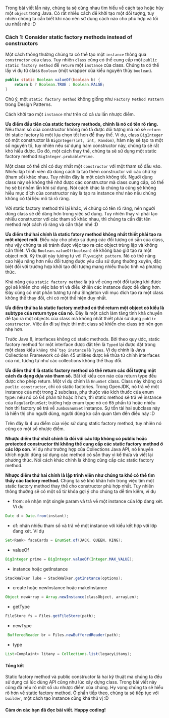 Trong bài viết lần này, chúng ta sẽ cùng nhau tìm hiểu về cách tạo hoặc hủy một `object` trong Java. Có rất nhiều cách để khởi tạo một đối tượng, tuy nhiên chúng ta cần biết khi nào nên sử dụng cách nào cho phù hợp và tối ưu nhất nhé :D

### Cách 1: Consider static factory methods instead of constructors
Một cách thông thường chúng ta có thể tạo một `instance` thông qua `constructor` của class. Tuy nhiên `class` cũng có thể cung cấp một `public static factory method` để `return` một `instance` của class. Chúng ta có thể lấy ví dụ từ class `Boolean` (một wrapper của kiểu nguyên thủy `boolean`). 

```java
public static Boolean valueOf(boolean b) {
    return b ? Boolean.TRUE : Boolean.FALSE;
}
```

Chú ý, một `static factory method` không giống như `Factory Method Pattern` trong Design Patterns. 

Cách khởi tạo một `instance` như trên có cả ưu lần nhược điểm.

**Ưu điểm đầu tiên của static factory methods, chính là nó có tên rõ ràng.** Nếu tham số của constructor không mô tả được đối tượng mà nó sẽ `return` thì static factory là một lựa chọn tốt hơn để thay thế. Ví dụ, class `BigInteger` có một constructor là `BigInteger(int, int, Random)`, hàm này sẽ tạo ra một số nguyên tố, tuy nhiên nếu sử dụng hàm constructor này, chúng ta sẽ rất khó hiểu được. Do đó, một cách thay thế, chúng ta sẽ sử dụng một static factory method `BigInteger.probablePrime`. 

Một class có thể chỉ có duy nhất một `constructor` với một tham số đầu vào. Nhiều lập trình viên đã dùng  cách là tạo thêm constructor với các chữ ký (tham số) khác nhau. Tuy nhiên đây là một cách không tốt. Người dùng class này sẽ không thể nhớ được các constructor mà class cung cấp, có thế họ sẽ bị nhầm lẫn khi sử dụng. Nói cách khác là chúng ta cũng sẽ không hiểu mục đích của constructor này là tạo ra instance như nào nếu chúng không có tài liệu mô tả rõ ràng.

Với static factory method thì lại khác, vì chúng có tên rõ ràng, nên người dùng class sẽ dễ dàng hơn trong việc sử dụng. Tuy nhiên thay vì phải tạo nhiều constructor với các tham số khác nhau, thì chúng ta cần đặt tên method một cách rõ ràng và cẩn thận nhé :D

**Ưu điểm thứ hai chính là static fatory method không nhất thiết phải tạo ra một object mới.**  Điều này cho phép sử dụng các đối tượng có sẵn của class, như vậy chúng ta sẽ tránh được việc tạo ra các object trùng lặp và không cần thiết. Ví dụ `Boolean.valueOf(boolean)` sẽ không bao giờ tạo ra một object mới. Kỹ thuật này tương tự với `Flyweight pattern`. Nó có thể nâng cao hiệu năng hơn nếu đối tượng được yêu cầu sử dụng thường xuyên, đặc biệt đối với trường hợp khởi tạo đối tượng mang nhiều thuộc tính và phương thức.

Khả năng của `static factory method` là trả về cùng một đối tượng khi được gọi sẽ khiến cho việc bảo trì và điều khiển các instance được dễ dàng hơn. Đây cũng có một phần tương tự như SIngleton với mục đích tạo ra một class không thể thay đổi, chỉ có một thể hiện duy nhất. 

**Ưu điểm thứ ba là static factory method có thể return một object có kiểu là subtype của return type của nó.** Đây là một cách làm tăng tính khả chuyển để tạo ra một objects của class mà không nhất thiết phải sử dụng `public constructor`.  Việc ẩn đi sự thực thi một class sẽ khiến cho class trở nên gọn nhẹ hơn. 

Trước Java 8, interfaces không có static methods. Bởi theo quy ước, static factory method for một interface được đặt tên là `Typed` lại được đặt trong một class kiểu `không thể tạo instance` là `Types`. Ví dụ chính là Java Collections Framework có đến 45 utilities được kế thừa từ chính interfaces của nó, tương tự như các collections không thế thay đổi. 

**Ưu điểm thứ 4 là static factory method có thể return các đối tượng một cách đa dạng dựa vào tham số.** Bất kể kiểu con nào của return type đều được cho phép return. Một ví dụ chính là `EnumSet` class. Class này không có `puclic constructor`, chỉ có static factories. Trong OpenJDK, nó trả về một instance của một trong 2 subclass, phụ thuộc vào kích thước của enum type: nếu nó có 64 phần tử hoặc ít hơn, thì static method sẽ trả về instance của `RegularEnumSet`; trường hợp enum type nó có 65 phần tử hoặc nhiều hơn thì factory sẽ trả về `JumboEnumSet` instance. Sự tồn tài hai subclass này là hiển thị cho người dùng, người dùng ko cần quan tâm đến điều này :D

Trên đây là 4 ưu điểm của việc sử dụng static factory method, tuy nhiên nó cũng có một số nhược điểm.

**Nhược điểm thứ nhất chính là đối với các lớp không có public hoặc protected constructor thì không thể cung cấp các static factory method ở các lớp con**. Ví dụ như trường hợp của Collections Java API, nó khuyến khích người dùng sử dụng các method có sẵn thay vì kế thừa và viết lại phương thức. Nói cách khác chính là không cũng cấp các static factory method. 

**Nhược điểm thứ hai chính là lập trình viên như chúng ta khó có thể tìm thấy các factory method.**  Chúng ta sẽ khó khăn hơn trong việc tìm một static factory method thay thế cho constructor phù hợp nhất. Tuy nhiên thông thường sẽ có một số từ khóa gợi ý cho chúng ta dễ tìm kiếm, ví dụ

- from: sẽ nhận một single param và trả về một instance của lớp đang xét. Ví dụ
```java
Date d = Date.from(instant);
```
- of: nhận nhiều tham số và trả về một instance với kiểu kết hợp với lớp đang xét. Ví dụ
```java
Set<Rank> faceCards = EnumSet.of(JACK, QUEEN, KING);
```
-  valueOf
```java
BigInteger prime = BigInteger.valueOf(Integer.MAX_VALUE);
```
-  instance hoặc getInstance
```java
StackWalker luke = StackWalker.getInstance(options);
```
-  create hoặc newInstance hoặc makeInstance
```java
Object newArray = Array.newInstance(classObject, arrayLen);
```
-  getType
```java
FileStore fs = Files.getFileStore(path);
```
-  newType
```java
 BufferedReader br = Files.newBufferedReader(path);
 ```
-  type
```java
List<Complaint> litany = Collections.list(legacyLitany);
```

#### Tổng kết
Static factory method và public constructor là hai kỹ thuật mà chúng ta đều sử dụng cả lúc dùng API cũng như lúc xây dựng class. Trong bài viết này cũng đã nêu rõ một số ưu nhược điểm của chúng. Hy vọng chúng ta sẽ hiểu rõ hơn về static factory method. Ở phần tiếp theo, chúng ta sẽ tiếp tục với `builder`, một cách tạo instance cũng khá thú vị :D

#### Cảm ơn các bạn đã đọc bài viết. Happy coding!